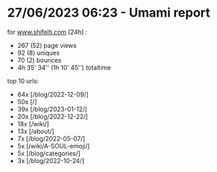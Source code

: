 # 27/06/2023 06:23 - Umami report
for www.shifeiti.com [24h] :

 - 267 (52) page views
 - 92 (8) uniques
 - 70 (2) bounces
 - 4h 35' 34'' (1h 10' 45'') totaltime


top 10 urls:
 - 64x [/blog/2022-12-09/]
 - 50x [/]
 - 39x [/blog/2023-01-12/]
 - 20x [/blog/2022-12-22/]
 - 18x [/wiki/]
 - 13x [/about/]
 - 7x [/blog/2022-05-07/]
 - 5x [/wiki/A-SOUL-emoji/]
 - 5x [/blog/categories/]
 - 3x [/blog/2022-10-24/]


